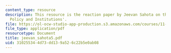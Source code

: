```yaml
---
content_type: resource
description: This resource is the reaction paper by Jeevan Sahota on the topic 'Disaster
  Policy and Institutions'.
file: https://ol-ocw-studio-app-production.s3.amazonaws.com/courses/11-941-disaster-vulnerability-and-resilience-spring-2005/310255344d73dd139a526c22b5e0ab08_jeevan_sahota5.pdf
file_type: application/pdf
resourcetype: Document
title: jeevan_sahota5.pdf
uid: 31025534-4d73-dd13-9a52-6c22b5e0ab08
---
```

